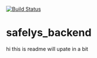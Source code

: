 [![Build Status](https://travis-ci.com/the-http-418/safelys_backend.svg?branch=master)](https://travis-ci.com/the-http-418/safelys_backend)
# safelys_backend
hi this is readme will upate in a bit
